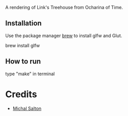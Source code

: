 A rendering of Link's Treehouse from Ocharina of Time.



## Installation

Use the package manager [brew](https://brew.sh/) to install glfw and Glut.

brew install glfw

## How to run

type "make" in terminal

Credits
=======

* [Michal Salton](https://michaelsalton.github.io/website/)
